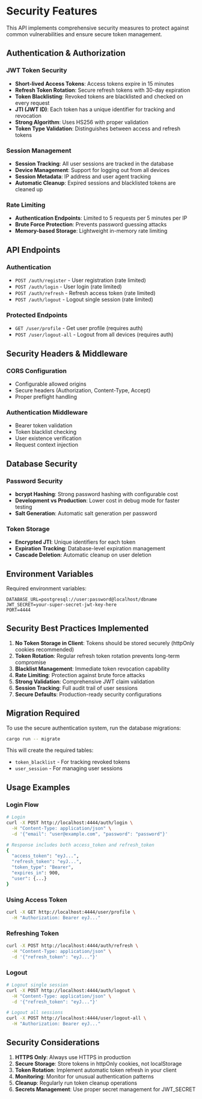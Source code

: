 # Security Features

This API implements comprehensive security measures to protect against common vulnerabilities and ensure secure token management.

## Authentication & Authorization

### JWT Token Security

- **Short-lived Access Tokens**: Access tokens expire in 15 minutes
- **Refresh Token Rotation**: Secure refresh tokens with 30-day expiration
- **Token Blacklisting**: Revoked tokens are blacklisted and checked on every request
- **JTI (JWT ID)**: Each token has a unique identifier for tracking and revocation
- **Strong Algorithm**: Uses HS256 with proper validation
- **Token Type Validation**: Distinguishes between access and refresh tokens

### Session Management

- **Session Tracking**: All user sessions are tracked in the database
- **Device Management**: Support for logging out from all devices
- **Session Metadata**: IP address and user agent tracking
- **Automatic Cleanup**: Expired sessions and blacklisted tokens are cleaned up

### Rate Limiting

- **Authentication Endpoints**: Limited to 5 requests per 5 minutes per IP
- **Brute Force Protection**: Prevents password guessing attacks
- **Memory-based Storage**: Lightweight in-memory rate limiting

## API Endpoints

### Authentication

- `POST /auth/register` - User registration (rate limited)
- `POST /auth/login` - User login (rate limited)
- `POST /auth/refresh` - Refresh access token (rate limited)
- `POST /auth/logout` - Logout single session (rate limited)

### Protected Endpoints

- `GET /user/profile` - Get user profile (requires auth)
- `POST /user/logout-all` - Logout from all devices (requires auth)

## Security Headers & Middleware

### CORS Configuration

- Configurable allowed origins
- Secure headers (Authorization, Content-Type, Accept)
- Proper preflight handling

### Authentication Middleware

- Bearer token validation
- Token blacklist checking
- User existence verification
- Request context injection

## Database Security

### Password Security

- **bcrypt Hashing**: Strong password hashing with configurable cost
- **Development vs Production**: Lower cost in debug mode for faster testing
- **Salt Generation**: Automatic salt generation per password

### Token Storage

- **Encrypted JTI**: Unique identifiers for each token
- **Expiration Tracking**: Database-level expiration management
- **Cascade Deletion**: Automatic cleanup on user deletion

## Environment Variables

Required environment variables:

```env
DATABASE_URL=postgresql://user:password@localhost/dbname
JWT_SECRET=your-super-secret-jwt-key-here
PORT=4444
```

## Security Best Practices Implemented

1. **No Token Storage in Client**: Tokens should be stored securely (httpOnly cookies recommended)
2. **Token Rotation**: Regular refresh token rotation prevents long-term compromise
3. **Blacklist Management**: Immediate token revocation capability
4. **Rate Limiting**: Protection against brute force attacks
5. **Strong Validation**: Comprehensive JWT claim validation
6. **Session Tracking**: Full audit trail of user sessions
7. **Secure Defaults**: Production-ready security configurations

## Migration Required

To use the secure authentication system, run the database migrations:

```bash
cargo run -- migrate
```

This will create the required tables:

- `token_blacklist` - For tracking revoked tokens
- `user_session` - For managing user sessions

## Usage Examples

### Login Flow

```bash
# Login
curl -X POST http://localhost:4444/auth/login \
  -H "Content-Type: application/json" \
  -d '{"email": "user@example.com", "password": "password"}'

# Response includes both access_token and refresh_token
{
  "access_token": "eyJ...",
  "refresh_token": "eyJ...",
  "token_type": "Bearer",
  "expires_in": 900,
  "user": {...}
}
```

### Using Access Token

```bash
curl -X GET http://localhost:4444/user/profile \
  -H "Authorization: Bearer eyJ..."
```

### Refreshing Token

```bash
curl -X POST http://localhost:4444/auth/refresh \
  -H "Content-Type: application/json" \
  -d '{"refresh_token": "eyJ..."}'
```

### Logout

```bash
# Logout single session
curl -X POST http://localhost:4444/auth/logout \
  -H "Content-Type: application/json" \
  -d '{"refresh_token": "eyJ..."}'

# Logout all sessions
curl -X POST http://localhost:4444/user/logout-all \
  -H "Authorization: Bearer eyJ..."
```

## Security Considerations

1. **HTTPS Only**: Always use HTTPS in production
2. **Secure Storage**: Store tokens in httpOnly cookies, not localStorage
3. **Token Rotation**: Implement automatic token refresh in your client
4. **Monitoring**: Monitor for unusual authentication patterns
5. **Cleanup**: Regularly run token cleanup operations
6. **Secrets Management**: Use proper secret management for JWT_SECRET
